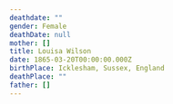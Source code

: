 ```yaml
---
deathdate: ""
gender: Female
deathDate: null
mother: []
title: Louisa Wilson
date: 1865-03-20T00:00:00.000Z
birthPlace: Icklesham, Sussex, England
deathPlace: ""
father: []
---
```

